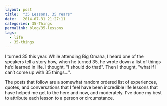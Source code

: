 ```yaml
---
layout: post
title:  "35 Lessons. 35 Years"
date:   2014-07-31 21:27:11
categories: 35-Things
permalink: blog/35-lessons
tags:
  - life
  - 35-things
---
```


I turned 35 this year. While attending Big Omaha, I heard one of the speakers tell a story how, when he turned 35, he wrote down a list of things he’d learned in life. I thought, "I should do that!". Then I thought, "what if I can’t come up with 35 things…". 

The posts that follow are a somewhat random ordered list of experiences, quotes, and conversations that I feel have been incredible life lessons that have helped me get to the here and now, and moderately. I've done my best to attribute each lesson to a person or circumstance. 

